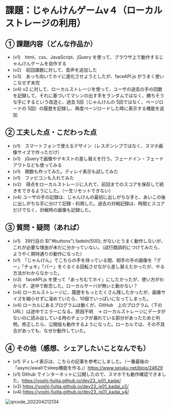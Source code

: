 # 課題：じゃんけんゲームv４（ローカルストレージの利用）

## ① 課題内容（どんな作品か）
- (v1)　html、css、JavaScript、jQuery を使って、ブラウザ上で動作するじゃんけんゲームを自作する
- (v2)　前回課題に対して、音声を追加した
- (v3)　あっち向いてホイに進化させようとしたが、faceAPI.js がうまく使いこなせず未完
- (v4) v2 に対して、ローカルストレージを使って、ユーザの過去の手の回数を記録して、それに基づいてマシンの出す手をランダムではなく、勝ちそうな手にするという改造と、過去 5回（じゃんけんの 5回ではなく、ページロードの 5回）の履歴を記録し、再度ページロードした時に表示する機能を追加

## ② 工夫した点・こだわった点
- (v1)　スマートフォンで使えるデザイン（レスポンシブではなく、スマホ画像サイズで作っただけ）
- (v1)　jQueryで画像やテキストの差し替えを行う。フェードイン・フェードアウトなども使ってみる
- (v1)　関数も作ってみた。ディレイ表示も試してみた
- (v1)　ファビコンも入れてみた
- (v2)　得点をローカルストレージに入れて、前回までのスコアを保存して続きをできるようにした。（一生リセットできない）
- (v4) ユーザの手の記録は、じゃんけんの最初に出しがちな手と、あいこの後に出しがちな手に分けて記録・利用した。過去の対戦記録は、時間とスコアだけでなく、対戦時の画像も記録した。

## ③ 質問・疑問（あれば）
- (v1)　39行目の $("#buttons").fadeIn(500); がないとうまく動作しないが、これが必要な理由が未だに分かっていない。（試行錯誤的につけてみたら、ようやく期待通りの動作になった）
- (v1)　「じゃんけん」でこちらの手を待っている間、相手の手の画像を「グー」「チョキ」「パー」をぐるぐる回転させながら差し替えたかったが、やる方法がわからなかった。　
- (v3)　faceAPI.js を使って「あっちむてホイ」にしたかったが、使い方がわからず、途中で断念した。ローカルサーバが無いと動かない？
- (v4) ローカルストレージに、履歴をもっとたくさん残したかったが、画像サイズを縮小せずに溜めていたら、10個でいっぱいになってしまった。
- (v4) ローカルにあるプログラムは動くが、GitHub　上のプログラム（下の URL）は途中でエラーになる。原因不明　→ ローカルストレージにデータがないのに読み出している時のチェックが漏れている部分があったためと判明。修正したら、公開版も動作するようになった。ローカルでは、その不具合があっても、なぜか動作していた。

## ④ その他（感想、シェアしたいことなんでも）
- (v1) ディレイ表示は、こちらの記事を参考にしました。（一番最後の「async/awaitでsleep機能を作る」）https://www.sejuku.net/blog/24629
- (v1) Github でインターネットに公開したので、スマホでも動作確認できました。https://yoshi-fujita.github.io/dev23_js01_kadai/
- (v2) https://yoshi-fujita.github.io/dev23_js01_kadai_v2/
- (v4) https://yoshi-fujita.github.io/dev23_js01_kadai_v4/

![qrcode_202204212134](https://user-images.githubusercontent.com/32793942/164459292-06c72da6-c49f-42d8-b709-154b44c4218c.png)
